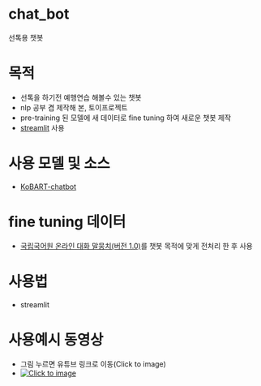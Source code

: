 # chat_bot

선톡용 챗봇


# 목적
- 선톡을 하기전 예행연습 해볼수 있는 챗봇
- nlp 공부 겸 제작해 본, 토이프로젝트
- pre-training 된 모델에 새 데이터로 fine tuning 하여 새로운 챗봇 제작
- [streamlit][1] 사용

# 사용 모델 및 소스
- [KoBART-chatbot][2]

# fine tuning 데이터
- [국립국어원 온라인 대화 말뭉치(버전 1.0)][3]를 챗봇 목적에 맞게 전처리 한 후 사용

# 사용법
- streamlit

# 사용예시 동영상
- 그림 누르면 유튜브 링크로 이동(Click to image)
- [![Click to image](https://img.youtube.com/vi/_DorcEtJUzg/0.jpg)](https://www.youtube.com/watch?v=_DorcEtJUzg)


[1]: https://github.com/streamlit/streamlit
[2]: https://github.com/haven-jeon/KoBART-chatbot
[3]: https://rlkujwkk7.toastcdn.net/63/NIKL_OM_2021_v1.0.pdf
